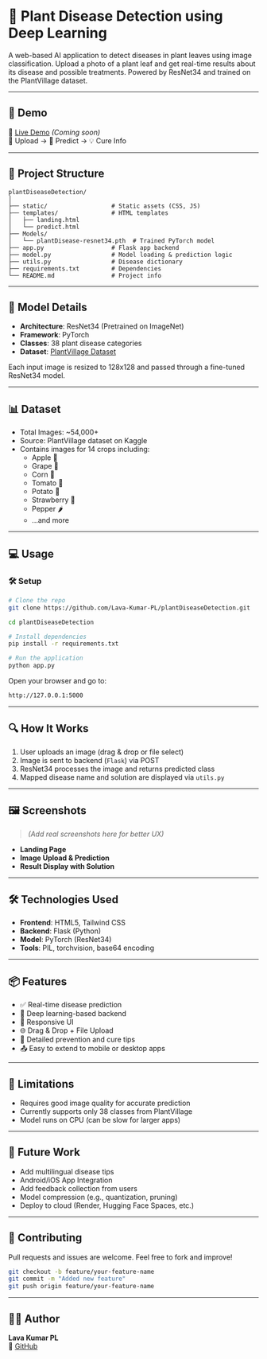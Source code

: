 # 🌿 Plant Disease Detection using Deep Learning

A web-based AI application to detect diseases in plant leaves using image classification. Upload a photo of a plant leaf and get real-time results about its disease and possible treatments. Powered by ResNet34 and trained on the PlantVillage dataset.

---

## 🚀 Demo

🔗 [Live Demo](https://your-app-link.com) *(Coming soon)*  
📸 Upload → 🧠 Predict → 💡 Cure Info

---

## 📂 Project Structure

```
plantDiseaseDetection/
│
├── static/                  # Static assets (CSS, JS)
├── templates/               # HTML templates
│   ├── landing.html
│   └── predict.html
├── Models/
│   └── plantDisease-resnet34.pth  # Trained PyTorch model
├── app.py                   # Flask app backend
├── model.py                 # Model loading & prediction logic
├── utils.py                 # Disease dictionary
├── requirements.txt         # Dependencies
└── README.md                # Project info
```

---

## 🧠 Model Details

- **Architecture**: ResNet34 (Pretrained on ImageNet)
- **Framework**: PyTorch
- **Classes**: 38 plant disease categories
- **Dataset**: [PlantVillage Dataset](https://www.kaggle.com/datasets/emmarex/plantdisease)

Each input image is resized to 128x128 and passed through a fine-tuned ResNet34 model.

---

## 📊 Dataset

- Total Images: ~54,000+
- Source: PlantVillage dataset on Kaggle
- Contains images for 14 crops including:
  - Apple 🍎
  - Grape 🍇
  - Corn 🌽
  - Tomato 🍅
  - Potato 🥔
  - Strawberry 🍓
  - Pepper 🌶️
  - ...and more

---

## 💻 Usage

### 🛠️ Setup

```bash
# Clone the repo
git clone https://github.com/Lava-Kumar-PL/plantDiseaseDetection.git
```
```bash
cd plantDiseaseDetection
```

```bash
# Install dependencies
pip install -r requirements.txt
```
```bash
# Run the application
python app.py
```

Open your browser and go to:

```bash
http://127.0.0.1:5000
```

---

## 🔍 How It Works

1. User uploads an image (drag & drop or file select)
2. Image is sent to backend (`Flask`) via POST
3. ResNet34 processes the image and returns predicted class
4. Mapped disease name and solution are displayed via `utils.py`

---

## 🖼️ Screenshots

> *(Add real screenshots here for better UX)*

- **Landing Page**
- **Image Upload & Prediction**
- **Result Display with Solution**

---

## 🛠️ Technologies Used

- **Frontend**: HTML5, Tailwind CSS
- **Backend**: Flask (Python)
- **Model**: PyTorch (ResNet34)
- **Tools**: PIL, torchvision, base64 encoding

---

## 📦 Features

- ✅ Real-time disease prediction
- 🧠 Deep learning-based backend
- 📱 Responsive UI
- 🌐 Drag & Drop + File Upload
- 🧾 Detailed prevention and cure tips
- 📤 Easy to extend to mobile or desktop apps

---

## 📌 Limitations

- Requires good image quality for accurate prediction
- Currently supports only 38 classes from PlantVillage
- Model runs on CPU (can be slow for larger apps)

---

## 🔮 Future Work

- Add multilingual disease tips
- Android/iOS App Integration
- Add feedback collection from users
- Model compression (e.g., quantization, pruning)
- Deploy to cloud (Render, Hugging Face Spaces, etc.)

---

## 🙌 Contributing

Pull requests and issues are welcome. Feel free to fork and improve!

```bash
git checkout -b feature/your-feature-name
git commit -m "Added new feature"
git push origin feature/your-feature-name
```

---


## 🙋‍♂️ Author

**Lava Kumar PL**  
🔗 [GitHub](https://github.com/Lava-Kumar-PL)

